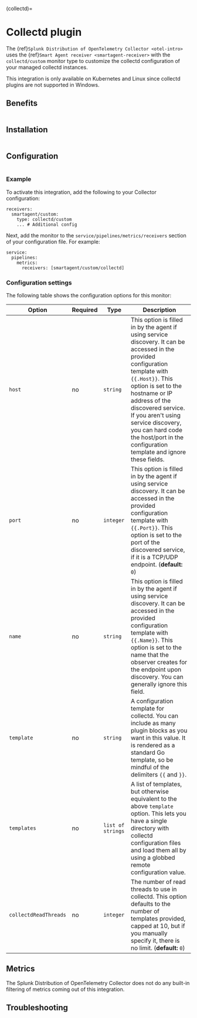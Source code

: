 (collectd)=

# Collectd plugin

<meta name="description" content="Use this Splunk Observability Cloud integration for the Collectd custom plugin monitor. See benefits, install, configuration, and metrics">

The {ref}`Splunk Distribution of OpenTelemetry Collector <otel-intro>` uses the {ref}`Smart Agent receiver <smartagent-receiver>` with the `collectd/custom` monitor type to customize the collectd configuration of your managed collectd instances.

This integration is only available on Kubernetes and Linux since collectd plugins are not supported in Windows.

## Benefits

```{include} /_includes/benefits.md
```

##  Installation

```{include} /_includes/collector-installation-linux.md
```

## Configuration

```{include} /_includes/configuration.md
```
### Example

To activate this integration, add the following to your Collector configuration:

```
receivers:
  smartagent/custom:
    type: collectd/custom
    ... # Additional config
```

Next, add the monitor to the `service/pipelines/metrics/receivers` section of your configuration file. For example:

```
service:
  pipelines:
    metrics:
      receivers: [smartagent/custom/collectd]
```
### Configuration settings 

The following table shows the configuration options for this monitor:

| Option | Required | Type | Description |
| --- | --- | --- | --- |
| `host` | no | `string` | This option is filled in by the agent if using service discovery. It can be accessed in the provided configuration template with `{{.Host}}`. This option is set to the hostname or IP address of the discovered service. If you aren't using service discovery, you can hard code the host/port in the configuration template and ignore these fields. |
| `port` | no | `integer` | This option is filled in by the agent if using service discovery. It can be accessed in the provided configuration template with `{{.Port}}`. This option is set to the port of the discovered service, if it is a TCP/UDP endpoint. (**default:** `0`)|
| `name` | no | `string` | This option is filled in by the agent if using service discovery. It can be accessed in the provided configuration template with `{{.Name}}`. This option is set to the name that the observer creates for the endpoint upon discovery. You can generally ignore this field. |
| `template` | no | `string` | A configuration template for collectd. You can include as many plugin blocks as you want in this value.  It is rendered as a standard Go template, so be mindful of the delimiters `{{` and `}}`. |
| `templates` | no | `list of strings` | A list of templates, but otherwise equivalent to the above `template` option. This lets you have a single directory with collectd configuration files and load them all by using a globbed remote configuration value. |
| `collectdReadThreads` | no | `integer` | The number of read threads to use in collectd. This option defaults to the number of templates provided, capped at 10, but if you manually specify it, there is no limit. (**default:** `0`)|

## Metrics

The Splunk Distribution of OpenTelemetry Collector does not do any built-in filtering of metrics coming out of this integration.

## Troubleshooting

```{include} /_includes/troubleshooting.md
```